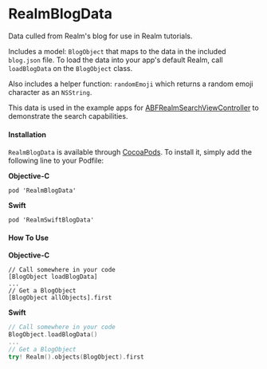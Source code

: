 # RealmBlogData
Data culled from Realm's blog for use in Realm tutorials.

Includes a model: `BlogObject` that maps to the data in the included `blog.json` file. To load the data into your app's default Realm, call `loadBlogData` on the `BlogObject` class.

Also includes a helper function: `randomEmoji` which returns a random emoji character as an `NSString`.

This data is used in the example apps for [ABFRealmSearchViewController](https://github.com/bigfish24/ABFRealmSearchViewController) to demonstrate the search capabilities.

#### Installation
`RealmBlogData` is available through [CocoaPods](http://cocoapods.org). To install
it, simply add the following line to your Podfile:

**Objective-C**
```
pod 'RealmBlogData'
```
**Swift**
```
pod 'RealmSwiftBlogData'
```

#### How To Use
**Objective-C**
```objc
// Call somewhere in your code
[BlogObject loadBlogData]
...
// Get a BlogObject
[BlogObject allObjects].first
```
**Swift**
```swift
// Call somewhere in your code
BlogObject.loadBlogData()
...
// Get a BlogObject
try! Realm().objects(BlogObject).first
```

